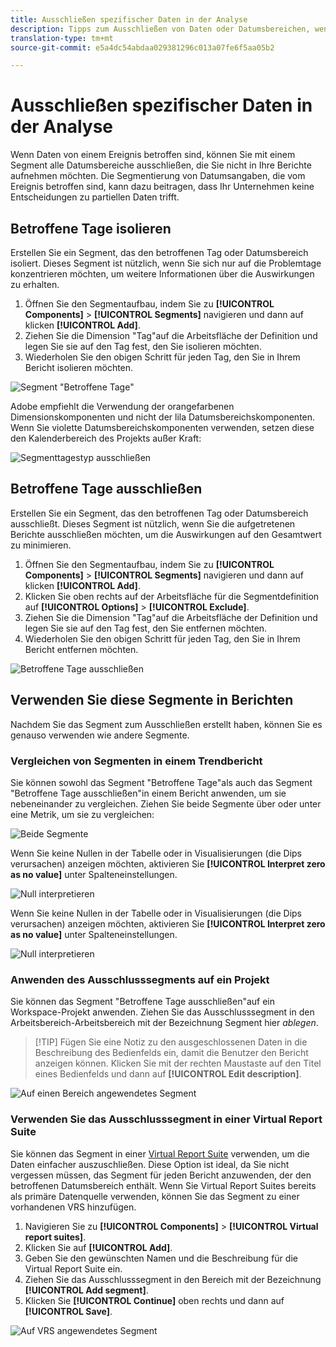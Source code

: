 ```yaml
---
title: Ausschließen spezifischer Daten in der Analyse
description: Tipps zum Ausschließen von Daten oder Datumsbereichen, wenn Sie sie nicht in Berichte aufnehmen möchten.
translation-type: tm+mt
source-git-commit: e5a4dc54abdaa029381296c013a07fe6f5aa05b2

---
```



# Ausschließen spezifischer Daten in der Analyse

Wenn Daten von einem Ereignis [](overview.md)betroffen sind, können Sie mit einem Segment alle Datumsbereiche ausschließen, die Sie nicht in Ihre Berichte aufnehmen möchten. Die Segmentierung von Datumsangaben, die vom Ereignis betroffen sind, kann dazu beitragen, dass Ihr Unternehmen keine Entscheidungen zu partiellen Daten trifft.

## Betroffene Tage isolieren

Erstellen Sie ein Segment, das den betroffenen Tag oder Datumsbereich isoliert. Dieses Segment ist nützlich, wenn Sie sich nur auf die Problemtage konzentrieren möchten, um weitere Informationen über die Auswirkungen zu erhalten.

1. Öffnen Sie den Segmentaufbau, indem Sie zu **[!UICONTROL Components]** > **[!UICONTROL Segments]** navigieren und dann auf klicken **[!UICONTROL Add]**.
2. Ziehen Sie die Dimension &quot;Tag&quot;auf die Arbeitsfläche der Definition und legen Sie sie auf den Tag fest, den Sie isolieren möchten.
3. Wiederholen Sie den obigen Schritt für jeden Tag, den Sie in Ihrem Bericht isolieren möchten.

![Segment &quot;Betroffene Tage&quot;](assets/affected_days.jpg)

Adobe empfiehlt die Verwendung der orangefarbenen Dimensionskomponenten und nicht der lila Datumsbereichskomponenten. Wenn Sie violette Datumsbereichskomponenten verwenden, setzen diese den Kalenderbereich des Projekts außer Kraft:

![Segmenttagestyp ausschließen](assets/exclude_segment_day_type.jpg)

## Betroffene Tage ausschließen

Erstellen Sie ein Segment, das den betroffenen Tag oder Datumsbereich ausschließt. Dieses Segment ist nützlich, wenn Sie die aufgetretenen Berichte ausschließen möchten, um die Auswirkungen auf den Gesamtwert zu minimieren.

1. Öffnen Sie den Segmentaufbau, indem Sie zu **[!UICONTROL Components]** > **[!UICONTROL Segments]** navigieren und dann auf klicken **[!UICONTROL Add]**.
2. Klicken Sie oben rechts auf der Arbeitsfläche für die Segmentdefinition auf **[!UICONTROL Options]** > **[!UICONTROL Exclude]**.
3. Ziehen Sie die Dimension &quot;Tag&quot;auf die Arbeitsfläche der Definition und legen Sie sie auf den Tag fest, den Sie entfernen möchten.
4. Wiederholen Sie den obigen Schritt für jeden Tag, den Sie in Ihrem Bericht entfernen möchten.

![Betroffene Tage ausschließen](assets/exclude_affected_days.jpg)

## Verwenden Sie diese Segmente in Berichten

Nachdem Sie das Segment zum Ausschließen erstellt haben, können Sie es genauso verwenden wie andere Segmente.

### Vergleichen von Segmenten in einem Trendbericht

Sie können sowohl das Segment &quot;Betroffene Tage&quot;als auch das Segment &quot;Betroffene Tage ausschließen&quot;in einem Bericht anwenden, um sie nebeneinander zu vergleichen. Ziehen Sie beide Segmente über oder unter eine Metrik, um sie zu vergleichen:

![Beide Segmente](assets/affected_and_exclude.png)

Wenn Sie keine Nullen in der Tabelle oder in Visualisierungen (die Dips verursachen) anzeigen möchten, aktivieren Sie **[!UICONTROL Interpret zero as no value]** unter Spalteneinstellungen.

![Null interpretieren](assets/interpret_zero.png)

Wenn Sie keine Nullen in der Tabelle oder in Visualisierungen (die Dips verursachen) anzeigen möchten, aktivieren Sie **[!UICONTROL Interpret zero as no value]** unter Spalteneinstellungen.

![Null interpretieren](assets/interpret_zero.png)

### Anwenden des Ausschlusssegments auf ein Projekt

Sie können das Segment &quot;Betroffene Tage ausschließen&quot;auf ein Workspace-Projekt anwenden. Ziehen Sie das Ausschlusssegment in den Arbeitsbereich-Arbeitsbereich mit der Bezeichnung Segment hier *ablegen*.

>[!TIP] Fügen Sie eine Notiz zu den ausgeschlossenen Daten in die Beschreibung des Bedienfelds ein, damit die Benutzer den Bericht anzeigen können. Klicken Sie mit der rechten Maustaste auf den Titel eines Bedienfelds und dann auf **[!UICONTROL Edit description]**.

![Auf einen Bereich angewendetes Segment](assets/exclude_segment_panel.jpg)

### Verwenden Sie das Ausschlusssegment in einer Virtual Report Suite

Sie können das Segment in einer [Virtual Report Suite](/help/components/vrs/vrs-about.md) verwenden, um die Daten einfacher auszuschließen. Diese Option ist ideal, da Sie nicht vergessen müssen, das Segment für jeden Bericht anzuwenden, der den betroffenen Datumsbereich enthält. Wenn Sie Virtual Report Suites bereits als primäre Datenquelle verwenden, können Sie das Segment zu einer vorhandenen VRS hinzufügen.

1. Navigieren Sie zu **[!UICONTROL Components]** > **[!UICONTROL Virtual report suites]**.
2. Klicken Sie auf **[!UICONTROL Add]**.
3. Geben Sie den gewünschten Namen und die Beschreibung für die Virtual Report Suite ein.
4. Ziehen Sie das Ausschlusssegment in den Bereich mit der Bezeichnung **[!UICONTROL Add segment]**.
5. Klicken Sie **[!UICONTROL Continue]** oben rechts und dann auf **[!UICONTROL Save]**.

![Auf VRS angewendetes Segment](assets/exclude_segment_vrs.png)
